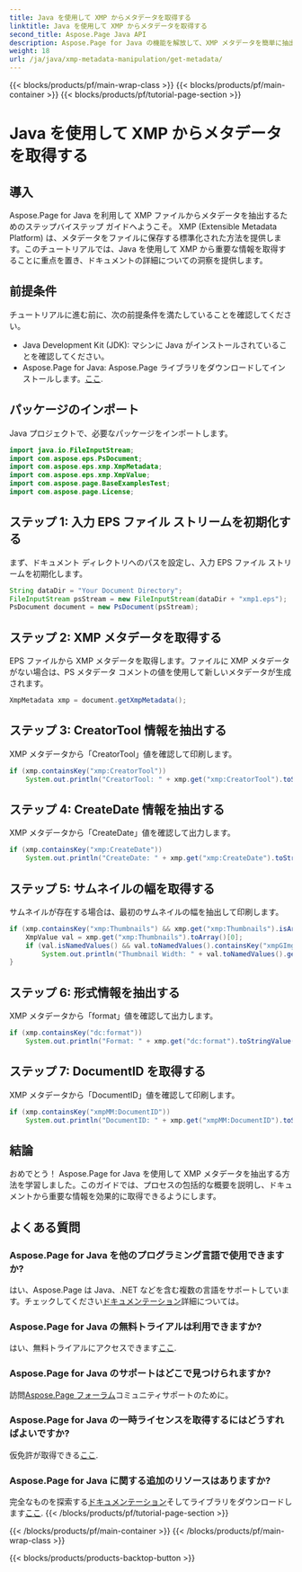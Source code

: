 ```yaml
---
title: Java を使用して XMP からメタデータを取得する
linktitle: Java を使用して XMP からメタデータを取得する
second_title: Aspose.Page Java API
description: Aspose.Page for Java の機能を解放して、XMP メタデータを簡単に抽出します。ステップバイステップのガイドでドキュメント分析を強化しましょう!
weight: 18
url: /ja/java/xmp-metadata-manipulation/get-metadata/
---
```


{{< blocks/products/pf/main-wrap-class >}}
{{< blocks/products/pf/main-container >}}
{{< blocks/products/pf/tutorial-page-section >}}

# Java を使用して XMP からメタデータを取得する

## 導入
Aspose.Page for Java を利用して XMP ファイルからメタデータを抽出するためのステップバイステップ ガイドへようこそ。 XMP (Extensible Metadata Platform) は、メタデータをファイルに保存する標準化された方法を提供します。このチュートリアルでは、Java を使用して XMP から重要な情報を取得することに重点を置き、ドキュメントの詳細についての洞察を提供します。
## 前提条件
チュートリアルに進む前に、次の前提条件を満たしていることを確認してください。
- Java Development Kit (JDK): マシンに Java がインストールされていることを確認してください。
-  Aspose.Page for Java: Aspose.Page ライブラリをダウンロードしてインストールします。[ここ](https://releases.aspose.com/page/java/).
## パッケージのインポート
Java プロジェクトで、必要なパッケージをインポートします。
```java
import java.io.FileInputStream;
import com.aspose.eps.PsDocument;
import com.aspose.eps.xmp.XmpMetadata;
import com.aspose.eps.xmp.XmpValue;
import com.aspose.page.BaseExamplesTest;
import com.aspose.page.License;
```
## ステップ 1: 入力 EPS ファイル ストリームを初期化する
まず、ドキュメント ディレクトリへのパスを設定し、入力 EPS ファイル ストリームを初期化します。
```java
String dataDir = "Your Document Directory";
FileInputStream psStream = new FileInputStream(dataDir + "xmp1.eps");
PsDocument document = new PsDocument(psStream);
```
## ステップ 2: XMP メタデータを取得する
EPS ファイルから XMP メタデータを取得します。ファイルに XMP メタデータがない場合は、PS メタデータ コメントの値を使用して新しいメタデータが生成されます。
```java
XmpMetadata xmp = document.getXmpMetadata();
```
## ステップ 3: CreatorTool 情報を抽出する
XMP メタデータから「CreatorTool」値を確認して印刷します。
```java
if (xmp.containsKey("xmp:CreatorTool"))
    System.out.println("CreatorTool: " + xmp.get("xmp:CreatorTool").toStringValue());
```
## ステップ 4: CreateDate 情報を抽出する
XMP メタデータから「CreateDate」値を確認して出力します。
```java
if (xmp.containsKey("xmp:CreateDate"))
    System.out.println("CreateDate: " + xmp.get("xmp:CreateDate").toStringValue());
```
## ステップ 5: サムネイルの幅を取得する
サムネイルが存在する場合は、最初のサムネイルの幅を抽出して印刷します。
```java
if (xmp.containsKey("xmp:Thumbnails") && xmp.get("xmp:Thumbnails").isArray()) {
    XmpValue val = xmp.get("xmp:Thumbnails").toArray()[0];
    if (val.isNamedValues() && val.toNamedValues().containsKey("xmpGImg:width"))
        System.out.println("Thumbnail Width: " + val.toNamedValues().get("xmpGImg:width").toInteger());
}
```
## ステップ 6: 形式情報を抽出する
XMP メタデータから「format」値を確認して出力します。
```java
if (xmp.containsKey("dc:format"))
    System.out.println("Format: " + xmp.get("dc:format").toStringValue());
```
## ステップ 7: DocumentID を取得する
XMP メタデータから「DocumentID」値を確認して印刷します。
```java
if (xmp.containsKey("xmpMM:DocumentID"))
    System.out.println("DocumentID: " + xmp.get("xmpMM:DocumentID").toStringValue());
```
## 結論
おめでとう！ Aspose.Page for Java を使用して XMP メタデータを抽出する方法を学習しました。このガイドでは、プロセスの包括的な概要を説明し、ドキュメントから重要な情報を効果的に取得できるようにします。
## よくある質問
### Aspose.Page for Java を他のプログラミング言語で使用できますか?
はい、Aspose.Page は Java、.NET などを含む複数の言語をサポートしています。チェックしてください[ドキュメンテーション](https://reference.aspose.com/page/java/)詳細については。
### Aspose.Page for Java の無料トライアルは利用できますか?
はい、無料トライアルにアクセスできます[ここ](https://releases.aspose.com/).
### Aspose.Page for Java のサポートはどこで見つけられますか?
訪問[Aspose.Page フォーラム](https://forum.aspose.com/c/page/39)コミュニティサポートのために。
### Aspose.Page for Java の一時ライセンスを取得するにはどうすればよいですか?
仮免許が取得できる[ここ](https://purchase.aspose.com/temporary-license/).
### Aspose.Page for Java に関する追加のリソースはありますか?
完全なものを探索する[ドキュメンテーション](https://reference.aspose.com/page/java/)そしてライブラリをダウンロードします[ここ](https://releases.aspose.com/page/java/).
{{< /blocks/products/pf/tutorial-page-section >}}

{{< /blocks/products/pf/main-container >}}
{{< /blocks/products/pf/main-wrap-class >}}

{{< blocks/products/products-backtop-button >}}
